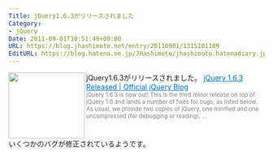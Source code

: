 ```yaml
---
Title: jQuery1.6.3がリリースされました
Category:
- jQuery
Date: 2011-09-01T10:51:49+09:00
URL: https://blog.jhashimoto.net/entry/20110901/1315101109
EditURL: https://blog.hatena.ne.jp/JHashimoto/jhashimoto.hatenadiary.jp/atom/entry/12921228815717257330
---
```


jQuery1.6.3がリリースされました。
<a href="http://blog.jquery.com/2011/09/01/jquery-1-6-3-released/" target="_blank"><img class="alignleft" align="left" border="0" src="http://capture.heartrails.com/150x130/shadow?http://blog.jquery.com/2011/09/01/jquery-1-6-3-released/" alt="" width="150" height="130" /></a><a style="color:#0070C5;" href="http://blog.jquery.com/2011/09/01/jquery-1-6-3-released/" target="_blank">jQuery 1.6.3 Released | Official jQuery Blog</a><a href="http://b.hatena.ne.jp/entry/http://blog.jquery.com/2011/09/01/jquery-1-6-3-released/" target="_blank"><img border="0" src="http://b.hatena.ne.jp/entry/image/http://blog.jquery.com/2011/09/01/jquery-1-6-3-released/" alt="" /></a><br><span style="color: #808080;font-size: 80%;">jQuery 1.6.3 is now out! This is the third minor release on top of jQuery 1.6 and lands a number of fixes for bugs, as listed below.  As usual, we provide two copies of jQuery, one minified and one uncompressed (for debugging or reading). ...</span><br style="clear:both;" />
いくつかのバグが修正されているようです。
